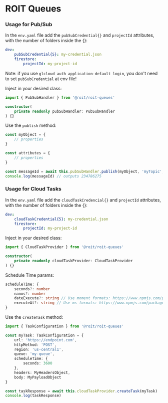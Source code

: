 # ROIT Queues

### Usage for Pub/Sub

In the `env.yaml` file add the `pubSubCredential{}` and `projectId` attributes, with the number of folders inside the {}:

```yaml
dev:
    pubSubCredential{5}: my-credential.json
    firestore:
        projectId: my-project-id
```

Note: if you use `glcloud auth application-default login`, you don't need to set `pubSubCredential` at env file!

Inject in your desired class:
```typescript
import { PubSubHandler } from '@roit/roit-queues'

constructor( 
    private readonly pubSubHandler: PubSubHandler
) {}
```

Use the `publish` method:
```typescript
const myObject = {
    // properties
}

const attributes = {
    // properties
}

const messageId = await this.pubSubHandler.publish(myObject, 'myTopic', attributes)
console.log(messageId) // outputs 234786275
```

### Usage for Cloud Tasks

In the `env.yaml` file add the `cloudTaskCredencial{}` and `projectId` attributes, with the number of folders inside the {}:

```yaml
dev:
    cloudTaskCredential{5}: my-credential.json
    firestore:
        projectId: my-project-id
```

Inject in your desired class:
```typescript
import { CloudTaskProvider } from '@roit/roit-queues'

constructor( 
    private readonly cloudTaskProvider: CloudTaskProvider
) {}
```

Schedule Time params:
```typescript
scheduleTime: {
    seconds?: number
    nanos?: number
    dateExecute?: string // Use moment formats: https://www.npmjs.com/package/moment
    executeAt?: string // Use ms formats: https://www.npmjs.com/package/ms
}
```


Use the `createTask` method:
```typescript
import { TaskConfiguration } from '@roit/roit-queues'

const myTask: TaskConfiguration = {
    url: 'https://endpoint.com',
    httpMethod: 'POST',
    region: 'us-central1',
    queue: 'my-queue',
    scheduleTime: {
        seconds: 3600   
    },
    headers: MyHeadersObject,
    body: MyPayloadObject
}

const taskResponse = await this.cloudTaskProvider.createTask(myTask)
console.log(taskResponse)
```
